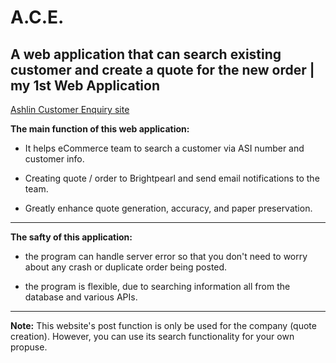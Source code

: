 # A.C.E. #
## A web application that can search existing customer and create a quote for the new order | my 1st Web Application ##

[Ashlin Customer Enquiry site](http://ashlinbpg.azurewebsites.net)

**The main function of this web application:**

* It helps eCommerce team to search a customer via ASI number and customer info.

* Creating quote / order to Brightpearl and send email notifications to the team.

* Greatly enhance quote generation, accuracy, and paper preservation.

-------------

**The safty of this application:**

* the program can handle server error so that you don't need to worry about any crash or duplicate order being posted.

* the program is flexible, due to searching information all from the database and various APIs.

-------------

**Note:**
This website's post function is only be used for the company (quote creation). However, you can use its search functionality for your own propuse.
